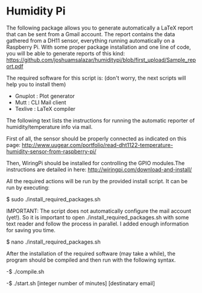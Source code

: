 # Humidity Pi
The following package allows you to generate automatically a LaTeX report that can be sent from a Gmail account. The report contains the data gathered from a DH11 sensor, everything running automatically on a Raspberry Pi. With some proper package installation and one line of code, you will be able to generate reports of this kind:
https://github.com/joshuamsalazar/humiditypi/blob/first_upload/Sample_report.pdf

The required software for this script is: (don't worry, the next scripts will help you to install them)

  - Gnuplot   : Plot generator
  - Mutt      : CLI Mail client
  - Texlive   : LaTeX compiler


  The following text lists the instructions for running the automatic reporter of humidity/temperature info via mail.

  First of all, the sensor should be properly connected as indicated on this page:
http://www.uugear.com/portfolio/read-dht1122-temperature-humidity-sensor-from-raspberry-pi/

  Then, WiringPi should be installed for controlling the GPIO modules.The instructions are detailed in here:
http://wiringpi.com/download-and-install/

  All the required actions will be run by the provided install script. It can be run by executing:

$ sudo ./install_required_packages.sh 

IMPORTANT: The script does not automatically configure the mail account (yet!). So it is important to open ./install_required_packages.sh with some text reader and follow the process in parallel. I added enough information for saving you time.

$ nano ./install_required_packages.sh

  After the installation of the required software (may take a while), the program should be compiled and then run with the following syntax.

-$ ./compile.sh

-$ ./start.sh [integer number of minutes] [destinatary email]
